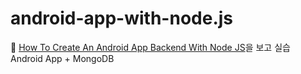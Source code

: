 # android-app-with-node.js
:eyes: [How To Create An Android App Backend With Node JS](https://youtu.be/ycja50TzjoU)을 보고 실습  
Android App + MongoDB
